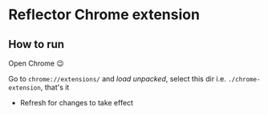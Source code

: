 # Reflector Chrome extension

## How to run

Open Chrome 😉

Go to `chrome://extensions/` and *load unpacked*, select this dir i.e. `./chrome-extension`, that's it

- Refresh for changes to take effect

